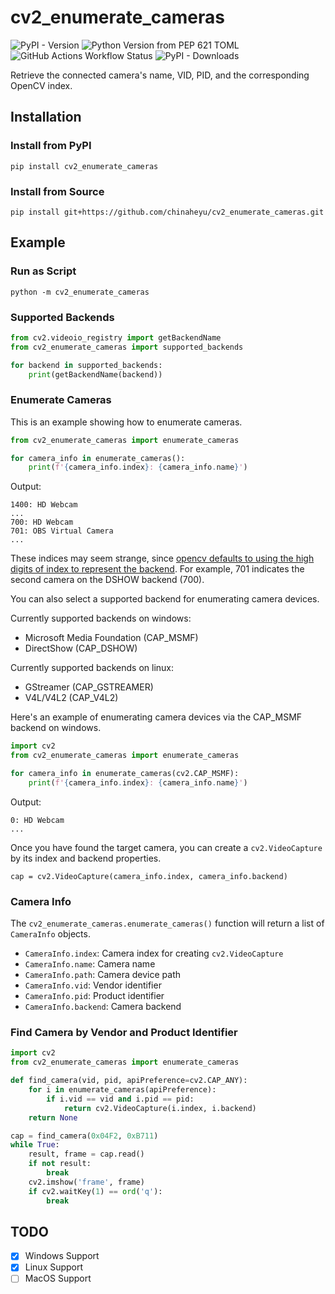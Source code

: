 # cv2_enumerate_cameras

![PyPI - Version](https://img.shields.io/pypi/v/cv2-enumerate-cameras)
![Python Version from PEP 621 TOML](https://img.shields.io/python/required-version-toml?tomlFilePath=https%3A%2F%2Fraw.githubusercontent.com%2Fchinaheyu%2Fcv2_enumerate_cameras%2Fmain%2Fpyproject.toml)
![GitHub Actions Workflow Status](https://img.shields.io/github/actions/workflow/status/chinaheyu/cv2_enumerate_cameras/publish-to-pypi.yml)
![PyPI - Downloads](https://img.shields.io/pypi/dm/cv2-enumerate-cameras)

Retrieve the connected camera's name, VID, PID, and the corresponding OpenCV index.

## Installation

### Install from PyPI

```commandline
pip install cv2_enumerate_cameras
```

### Install from Source

```commandline
pip install git+https://github.com/chinaheyu/cv2_enumerate_cameras.git
```

## Example

### Run as Script

```commandline
python -m cv2_enumerate_cameras
```

### Supported Backends

```python
from cv2.videoio_registry import getBackendName
from cv2_enumerate_cameras import supported_backends

for backend in supported_backends:
    print(getBackendName(backend))
```

### Enumerate Cameras

This is an example showing how to enumerate cameras.

```python
from cv2_enumerate_cameras import enumerate_cameras

for camera_info in enumerate_cameras():
    print(f'{camera_info.index}: {camera_info.name}')
```

Output:

```
1400: HD Webcam
...
700: HD Webcam
701: OBS Virtual Camera
...
```

These indices may seem strange, since [opencv defaults to using the high digits of index to represent the backend](https://github.com/opencv/opencv/blob/4.x/modules/videoio/src/cap.cpp#L245). For example, 701 indicates the second camera on the DSHOW backend (700).

You can also select a supported backend for enumerating camera devices.

Currently supported backends on windows:

- Microsoft Media Foundation (CAP_MSMF)
- DirectShow (CAP_DSHOW)

Currently supported backends on linux:

- GStreamer (CAP_GSTREAMER)
-  V4L/V4L2 (CAP_V4L2)

Here's an example of enumerating camera devices via the CAP_MSMF backend on windows.

```python
import cv2
from cv2_enumerate_cameras import enumerate_cameras

for camera_info in enumerate_cameras(cv2.CAP_MSMF):
    print(f'{camera_info.index}: {camera_info.name}')
```

Output:

```
0: HD Webcam
...
```

Once you have found the target camera, you can create a `cv2.VideoCapture` by its index and backend properties.

```pycon
cap = cv2.VideoCapture(camera_info.index, camera_info.backend)
```

### Camera Info

The `cv2_enumerate_cameras.enumerate_cameras()` function will return a list of `CameraInfo` objects.

- `CameraInfo.index`: Camera index for creating `cv2.VideoCapture`
- `CameraInfo.name`: Camera name
- `CameraInfo.path`:  Camera device path
- `CameraInfo.vid`:  Vendor identifier
- `CameraInfo.pid`:  Product identifier
- `CameraInfo.backend`: Camera backend

### Find Camera by Vendor and Product Identifier

```python
import cv2
from cv2_enumerate_cameras import enumerate_cameras

def find_camera(vid, pid, apiPreference=cv2.CAP_ANY):
    for i in enumerate_cameras(apiPreference):
        if i.vid == vid and i.pid == pid:
            return cv2.VideoCapture(i.index, i.backend)
    return None

cap = find_camera(0x04F2, 0xB711)
while True:
    result, frame = cap.read()
    if not result:
        break
    cv2.imshow('frame', frame)
    if cv2.waitKey(1) == ord('q'):
        break
```

## TODO

- [x] Windows Support
- [x] Linux Support
- [ ] MacOS Support
